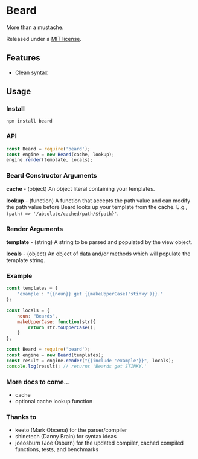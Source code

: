 Beard
===================

More than a mustache.

Released under a [MIT license](http://en.wikipedia.org/wiki/MIT_License).

Features
--------

* Clean syntax

Usage
-----

### Install ###

`npm install beard`

### API ###

``` js
const Beard = require('beard');
const engine = new Beard(cache, lookup);
engine.render(template, locals);
```

### Beard Constructor Arguments ###

**cache** - (object) An object literal containing your templates.

**lookup** - (function) A function that accepts the path value and can modify the path value before Beard looks up your template from the cache. E.g., `(path) => '/absolute/cached/path/${path}'`.

### Render Arguments ###

**template** - (string) A string to be parsed and populated by the view object.

**locals** - (object) An object of data and/or methods which will populate the template string.

### Example ###

``` js
const templates = {
	'example': "{{noun}} get {{makeUpperCase('stinky')}}."
};

const locals = {
	noun: "Beards",
	makeUpperCase: function(str){
		return str.toUpperCase();
	}
};

const Beard = require('beard');
const engine = new Beard(templates);
const result = engine.render("{{include 'example'}}", locals);
console.log(result); // returns 'Beards get STINKY.'

```

### More docs to come... ###

* cache
* optional cache lookup function 


### Thanks to ###

* keeto (Mark Obcena) for the parser/compiler
* shinetech (Danny Brain) for syntax ideas
* joeosburn (Joe Osburn) for the updated compiler, cached compiled functions, tests, and benchmarks
